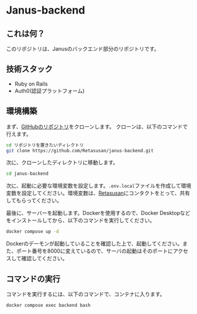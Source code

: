# Janus-backend

## これは何？

このリポジトリは、Janusのバックエンド部分のリポジトリです。

## 技術スタック

- Ruby on Rails
- Auth0(認証プラットフォーム)

## 環境構築

まず、[GitHubのリポジトリ](https://github.com/Retasusan/janus-backend)をクローンします。
クローンは、以下のコマンドで行えます。

```bash
cd リポジトリを置きたいディレクトリ
git clone https://github.com/Retasusan/janus-backend.git
```

次に、クローンしたディレクトリに移動します。

```bash
cd janus-backend
```

次に、起動に必要な環境変数を設定します。`.env.local`ファイルを作成して環境変数を設定してください。環境変数は、[Retasusan](https://github.com/Retasusan)にコンタクトをとって、共有してもらってください。

最後に、サーバーを起動します。Dockerを使用するので、Docker Desktopなどをインストールしてから、以下のコマンドを実行してください。

```bash
docker compose up -d
```

Dockerのデーモンが起動していることを確認した上で、起動してください。また、ポート番号を8000に変えているので、サーバの起動はそのポートにアクセスして確認してください。

## コマンドの実行

コマンドを実行するには、以下のコマンドで、コンテナに入ります。

```bash
docker compose exec backend bash
```
